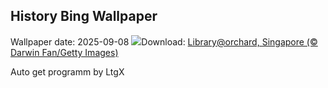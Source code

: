 ## History Bing Wallpaper
Wallpaper date: 2025-09-08
![](https://www.bing.com/th?id=OHR.OrchardLibrary_EN-GB8853232632_UHD.jpg&w=1000)Download: [Library@orchard, Singapore (© Darwin Fan/Getty Images)](https://www.bing.com/th?id=OHR.OrchardLibrary_EN-GB8853232632_UHD.jpg)

Auto get programm by LtgX
